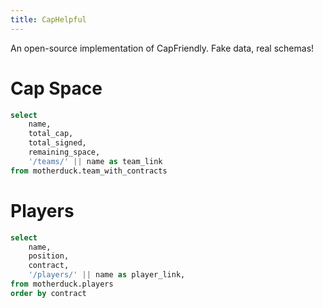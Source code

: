```yaml
---
title: CapHelpful
---
```


An open-source implementation of CapFriendly. Fake data, real schemas!

# Cap Space

```sql teams
select
    name,
    total_cap,
    total_signed,
    remaining_space,
    '/teams/' || name as team_link
from motherduck.team_with_contracts
```

<DataTable data={teams} link=team_link/>

# Players

```sql players
select
    name,
    position,
    contract,
    '/players/' || name as player_link,
from motherduck.players
order by contract
```

<Dropdown 
multiple=true data={players} name=position value=position 
/>

<DataTable
    data={players}
    link=player_link
/>